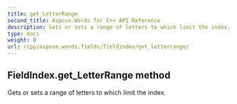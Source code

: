 ```yaml
---
title: get_LetterRange
second_title: Aspose.Words for C++ API Reference
description: Gets or sets a range of letters to which limit the index. 
type: docs
weight: 0
url: /cpp/aspose.words.fields/fieldindex/get_letterrange/
---
```

## FieldIndex.get_LetterRange method


Gets or sets a range of letters to which limit the index. 

